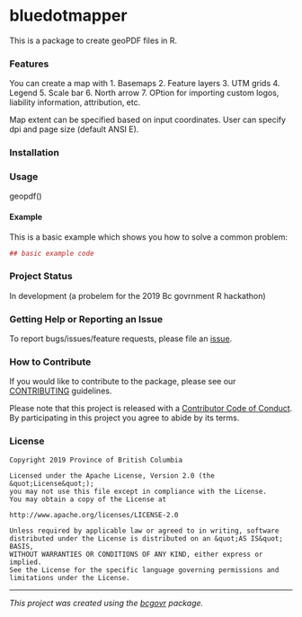 <!-- Add a project state badge
See https://github.com/BCDevExchange/Our-Project-Docs/blob/master/discussion/projectstates.md
If you have bcgovr installed and you use RStudio, click the 'Insert BCDevex Badge' Addin. -->

bluedotmapper
=============

This is a package to create geoPDF files in R.

### Features

You can create a map with 1. Basemaps 2. Feature layers 3. UTM grids 4.
Legend 5. Scale bar 6. North arrow 7. OPtion for importing custom logos,
liability information, attribution, etc.

Map extent can be specified based on input coordinates. User can specify
dpi and page size (default ANSI E).

### Installation

### Usage

geopdf()

#### Example

This is a basic example which shows you how to solve a common problem:

``` r
## basic example code
```

### Project Status

In development (a probelem for the 2019 Bc govrnment R hackathon)

### Getting Help or Reporting an Issue

To report bugs/issues/feature requests, please file an
[issue](https://github.com/bcgov/bluedotmapper/issues/).

### How to Contribute

If you would like to contribute to the package, please see our
[CONTRIBUTING](CONTRIBUTING.md) guidelines.

Please note that this project is released with a [Contributor Code of
Conduct](CODE_OF_CONDUCT.md). By participating in this project you agree
to abide by its terms.

### License

    Copyright 2019 Province of British Columbia

    Licensed under the Apache License, Version 2.0 (the &quot;License&quot;);
    you may not use this file except in compliance with the License.
    You may obtain a copy of the License at

    http://www.apache.org/licenses/LICENSE-2.0

    Unless required by applicable law or agreed to in writing, software distributed under the License is distributed on an &quot;AS IS&quot; BASIS,
    WITHOUT WARRANTIES OR CONDITIONS OF ANY KIND, either express or implied.
    See the License for the specific language governing permissions and limitations under the License.

------------------------------------------------------------------------

*This project was created using the
[bcgovr](https://github.com/bcgov/bcgovr) package.*
